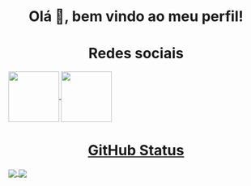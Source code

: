 <h1 align='center' >Olá 👋, bem vindo ao meu perfil!</h1>

<h1 align='center'>Redes sociais</h1>
<a href="https://www.linkedin.com/in/guilhermerodriguessousa/">
  <img align='center' src="./linkedin-logo-black-and-white-png-14.avif" width='100em' />
<a href="https://www.linkedin.com/in/guilhermerodriguessousa/">
  <img align='center' src="./whatsapp_black_logo_icon_147050.avif" width='100em' />

<h1 align='center'>GitHub Status</h1>
<a href="https://github.com/anuraghazra/convoychat">
  <img align="center" src="https://github-readme-stats.vercel.app/api?username=guilhermerodriguess&show_icons=true&theme=radical" />
</a>
<a href="https://github.com/anuraghazra/github-readme-stats">
  <img align="center" src="https://github-readme-stats.vercel.app/api/top-langs/?username=guilhermerodriguess&layout=compact" />
</a>

